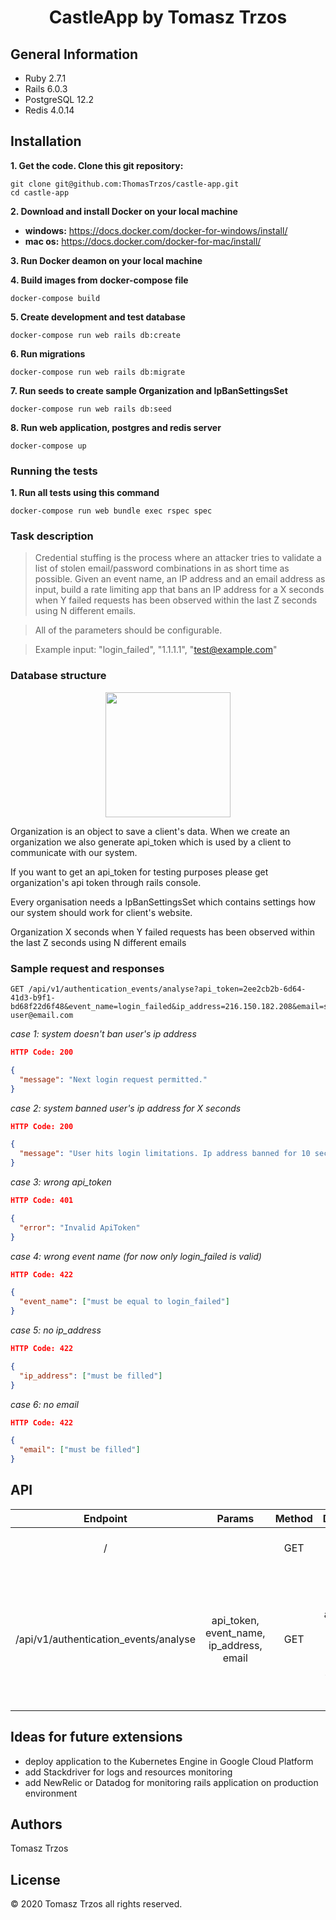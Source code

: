 <h1 align="center">
  CastleApp by Tomasz Trzos
</p>

## General Information

- Ruby 2.7.1
- Rails 6.0.3
- PostgreSQL 12.2
- Redis 4.0.14

## Installation

**1. Get the code. Clone this git repository:**

```
git clone git@github.com:ThomasTrzos/castle-app.git
cd castle-app
```

**2. Download and install Docker on your local machine**

- **windows:** https://docs.docker.com/docker-for-windows/install/
- **mac os:** https://docs.docker.com/docker-for-mac/install/

**3. Run Docker deamon on your local machine**

**4. Build images from docker-compose file**

```
docker-compose build
```

**5. Create development and test database**

```
docker-compose run web rails db:create
```

**6. Run migrations**

```
docker-compose run web rails db:migrate
```

**7. Run seeds to create sample Organization and IpBanSettingsSet**

```
docker-compose run web rails db:seed
```

**8. Run web application, postgres and redis server**

```
docker-compose up
```

### Running the tests

**1. Run all tests using this command**

```
docker-compose run web bundle exec rspec spec
```

### Task description

> Credential stuffing is the process where an attacker tries to validate a list of stolen email/password combinations in as short time as possible. Given an event name, an IP address and an email address as input, build a rate limiting app that bans an IP address for a X seconds when Y failed requests has been observed within the last Z seconds using N different emails.

> All of the parameters should be configurable.

> Example input: "login_failed", "1.1.1.1", "test@example.com"

### Database structure

<p align="center">
  <img src="https://i.ibb.co/pZ0LmR3/database-diagram.png" width="200">
</p>

Organization is an object to save a client's data. When we create an organization we also generate api_token which is used by a client to communicate with our system.

If you want to get an api_token for testing purposes please get organization's api token through rails console.

Every organisation needs a IpBanSettingsSet which contains settings how our system should work for client's website.

Organization X seconds when Y failed requests has been observed within the last Z seconds using N different emails

### Sample request and responses

```
GET /api/v1/authentication_events/analyse?api_token=2ee2cb2b-6d64-41d3-b9f1-bd68f22d6f48&event_name=login_failed&ip_address=216.150.182.208&email=sample-user@email.com
```

_case 1: system doesn't ban user's ip address_

```json
HTTP Code: 200

{
  "message": "Next login request permitted."
}
```

_case 2: system banned user's ip address for X seconds_

```json
HTTP Code: 200

{
  "message": "User hits login limitations. Ip address banned for 10 seconds."
}
```

_case 3: wrong api_token_

```json
HTTP Code: 401

{
  "error": "Invalid ApiToken"
}
```

_case 4: wrong event name (for now only login_failed is valid)_

```json
HTTP Code: 422

{
  "event_name": ["must be equal to login_failed"]
}
```

_case 5: no ip_address_

```json
HTTP Code: 422

{
  "ip_address": ["must be filled"]
}
```

_case 6: no email_

```json
HTTP Code: 422

{
  "email": ["must be filled"]
}
```

## API

|               Endpoint                |                  Params                  | Method |                                                  Description                                                  |
| :-----------------------------------: | :--------------------------------------: | :----: | :-----------------------------------------------------------------------------------------------------------: |
|                   /                   |                                          |  GET   |                                           root, name of the project                                           |
| /api/v1/authentication_events/analyse | api_token, event_name, ip_address, email |  GET   | analyse provided user's data and returns http code: 200 if request is allowed by the system or 403 if doesn't |

## Ideas for future extensions

- deploy application to the Kubernetes Engine in Google Cloud Platform
- add Stackdriver for logs and resources monitoring
- add NewRelic or Datadog for monitoring rails application on production environment

## Authors

Tomasz Trzos

## License

© 2020 Tomasz Trzos all rights reserved.
